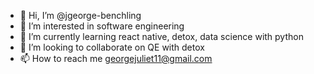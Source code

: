 - 👋 Hi, I’m @jgeorge-benchling
- 👀 I’m interested in software engineering
- 🌱 I’m currently learning react native, detox, data science with python
- 💞️ I’m looking to collaborate on QE with detox
- 📫 How to reach me georgejuliet11@gmail.com

<!---
jgeorge-benchling/jgeorge-benchling is a ✨ special ✨ repository because its `README.md` (this file) appears on your GitHub profile.
You can click the Preview link to take a look at your changes.
--->
